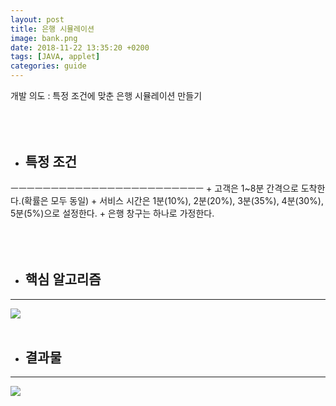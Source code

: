 ```yaml
---
layout: post
title: 은행 시뮬레이션
image: bank.png
date: 2018-11-22 13:35:20 +0200
tags: [JAVA, applet]
categories: guide
---
```


개발 의도 : 특정 조건에 맞춘 은행 시뮬레이션 만들기 
<br><br><br><br>

+ ## 특정 조건 
ㅡㅡㅡㅡㅡㅡㅡㅡㅡㅡㅡㅡㅡㅡㅡㅡㅡㅡㅡㅡㅡㅡㅡㅡ
    + 고객은 1~8분 간격으로 도착한다.(확률은 모두 동일)
    + 서비스 시간은 1분(10%), 2분(20%), 3분(35%), 4분(30%), 5분(5%)으로 설정한다.
    + 은행 창구는 하나로 가정한다.
<br><br><br><br>

+ ## 핵심 알고리즘 
___
![]({{site.baseurl}}/images/Bank/1.png)
<br><br>

+ ## 결과물
_________
![]({{site.baseurl}}/images/Bank/2.png)





